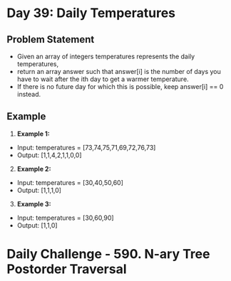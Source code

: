 # Day 39: Daily Temperatures

## Problem Statement

- Given an array of integers temperatures represents the daily temperatures, 
- return an array answer such that answer[i] is the number of days you have to wait after the ith day to get a warmer temperature. 
- If there is no future day for which this is possible, keep answer[i] == 0 instead.

## Example

1. **Example 1:**

- Input: temperatures = [73,74,75,71,69,72,76,73]
- Output: [1,1,4,2,1,1,0,0]

2. **Example 2:**
- Input: temperatures = [30,40,50,60]
- Output: [1,1,1,0]

3. **Example 3:**
- Input: temperatures = [30,60,90]
- Output: [1,1,0]

# Daily Challenge - 590. N-ary Tree Postorder Traversal
